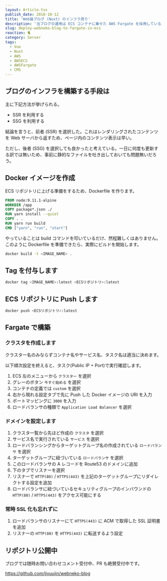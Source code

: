 ```yaml
---
layout: Article.tsx
publish_date: 2018-10-12
title: 'Web猫ブログ (Nuxt) のインフラ周り'
description: '当ブログの運用は ECS コンテナに乗せた AWS Fargate を採用している、その経緯と構築方法について記録した。'
slug: deploy-webneko-blog-to-fargate-in-ecs
reaction: 🐈
category: Server
tags:
  - Vue
  - Nuxt
  - AWS
  - AWSECS
  - AWSFargate
  - CMS
---
```


## ブログのインフラを構築する手段は

主に下記方法が挙げられる。

- SSR を利用する
- SSG を利用する

結論を言うと、前者 (SSR) を選択した。これはレンダリングされたコンテンツを Web
サーバから返すため、ページ内のコンテンツ表示は早い。

ただし、後者 (SSG)
を選択しても良かったと考えている。一日に何度も更新する訳では無いため、事前に静的なファイルを吐き出しておいても問題無いだろう。

## Docker イメージを作成

ECS リポジトリに上げる準備をするため、Dockerfile を作ります。

```Dockerfile
FROM node:9.11.1-alpine
WORKDIR /app
COPY package*.json ./
RUN yarn install --quiet
COPY . .
RUN yarn run build
CMD ["yarn", "run", "start"]
```

やっていることは build
コマンドを叩いているだけ、然程難しくはありません。このように Dockerfile
を準備できたら、実際にビルドを開始します。

```bash
docker build -t <IMAGE_NAME> .
```

## Tag を付与します

```bash
docker tag <IMAGE_NAME>:latest <ECSリポジトリ>:latest
```

## ECS リポジトリに Push します

```bash
docker push <ECSリポジトリ>:latest
```

## Fargate で構築

### クラスタを作成します

クラスター名のみならずコンテナ名やサービス名、タスク名は適当に決めます。

以下順次設定を終えると、タスク(Public IP + Port)で実行確認します。

1. ECS 左のメニューから `クラスター` を選択
2. グレーのボタン `今すぐ始める` を選択
3. コンテナの定義では `custom` を選択
4. 右から現れる設定タブで先に Push した Docker イメージの URI を入力
5. ポートマッピングに `3000` を入力
6. ロードバランサの種類で `Application Load Balancer` を選択

### ドメインを設定します

1. クラスタ一覧から先ほど作成の `クラスタ` を選択
2. サービス名で実行されている `サービス` を選択
3. ロードバランシングからターゲットグループ名の作成されている `ロードバランサ`
   を選択
4. ターゲットグループに紐づいている `ロードバランサ` を選択
5. このロードバランサの A レコードを Route53 のドメインに追加
6. 下のタブでリスナーを選択
7. リスナーで `HTTP(80)` / `HTTPS(443)`
   を上記のターゲットグループにリダイレクトする設定を追加
8. ロードバランサに紐づいているセキュリティグループのインバウンドの `HTTP(80)` /
   `HTTPS(443)` をアクセス可能にする

### 常時 SSL 化も忘れずに

1. ロードバランサのリスナーにて `HTTPS(443)` に ACM で取得した SSL 証明書を追加
2. リスナーの `HTTP(80)` を `HTTPS(443)` に転送するよう設定

## リポジトリ公開中

ブログでは随時お問い合わせコメント受付中、PR も絶賛受付中です。

<a class="link-preview" href="https://github.com/jiyuujin/webneko-blog">https://github.com/jiyuujin/webneko-blog</a>
